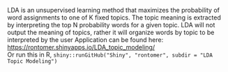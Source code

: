 LDA is an unsupervised learning method that maximizes the probability of word assignments to one of K fixed topics.
The topic meaning is extracted by interpreting the top N probability words for a given topic.
LDA will not output the meaning of topics, rather it will organize words by topic to be interpreted by the user
Application can be found here: https://rontomer.shinyapps.io/LDA_topic_modeling/ <br>
Or run this in R, `shiny::runGitHub("Shiny", "rontomer", subdir = "LDA Topic Modeling")`
